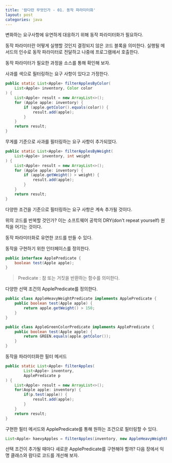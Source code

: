 ```yaml
---
title: '람다란 무엇인가 - 01. 동작 파라미터화'
layout: post
categories: java
---
```


변화하는 요구사항에 유연하게 대응하기 위해 동작 파라미터화가 필요하다.

동작 파라미터란 어떻게 실행할 것인지 결정되지 않은 코드 블록을 의미한다.
실행될 메서드의 인수로 동작 파라미터로 전달하고 나중에 프로그램에서 호출한다.

동작 파라미터가 필요한 과정을 소스를 통해 확인해 보자.

사과를 색으로 필터링하는 요구 사항이 있다고 가정한다.
~~~java
public static List<Apple> filterApplesByColor(
    List<Apple> inventory, Color color        
) {
    List<Apple> result = new ArrayList<>();
    for (Apple apple: inventory) {
        if (apple.getColor().equals(color)) {
            result.add(apple);
        }
    }
    return result;
}
~~~

무게를 기준으로 사과를 필터링하는 요구 사항이 추가되었다.
~~~java
public static List<Apple> filterApplesByWeight(
    List<Apple> inventory, int weight        
) {
    List<Apple> result = new ArrayList<>();
    for (Apple apple: inventory) {
        if (apple.getWeight() > weight) {
            result.add(apple);
        }
    }
    return result;
}
~~~

다양한 조건을 기준으로 필터링하는 요구 사항은 계속 추가될 것이다.

위의 코드를 반복할 것인가? 이는 소프트웨어 공학의 DRY(don't repeat yourself) 원칙을 어기는 것이다.

동작 파라미터화로 유연한 코드를 만들 수 있다.

동작을 구현하기 위한 인터페이스를 정의한다.
~~~java
public interface ApplePredicate {
    boolean test(Apple apple);
}
~~~

> Predicate : 참 또는 거짓을 반환하는 함수를 의미한다.

다양한 선택 조건의 ApplePredicate를 정의한다.
~~~java
public class AppleHeavyWeightPredicate implements ApplePredicate {
    public boolean test(Apple apple) {
        return apple.getWeight() > 150;
    }
}
~~~

~~~java
public class AppleGreenColorPredicate implements ApplePredicate {
    public boolean test(Apple apple) {
        return GREEN.equals(apple.getColor());
    }
}
~~~

동작을 파라미터화한 필터 메서드
~~~java
public static List<Apple> filterApples(
        List<Apple> inventory, 
        ApplePredicate p
) {
    List<Apple> result = new ArrayList<>();
    for(Aople apple: inventory) {
        if(p.test(apple)) {
            result.add(apple);
        }
    }
    return result;
}
~~~

구현한 필터 메서드와 ApplePredicate를 통해 원하는 조건으로 필터링할 수 있다.
~~~java
List<Apple> haevyApples = filterApples(inventory, new AppleHeavyWeightPredicate());
~~~

선택 조건이 추가될 때마다 새로운 ApplePredicate를 구현해야 할까?
다음 장에서 익명 클래스와 람다로 코드를 개선해 보자.